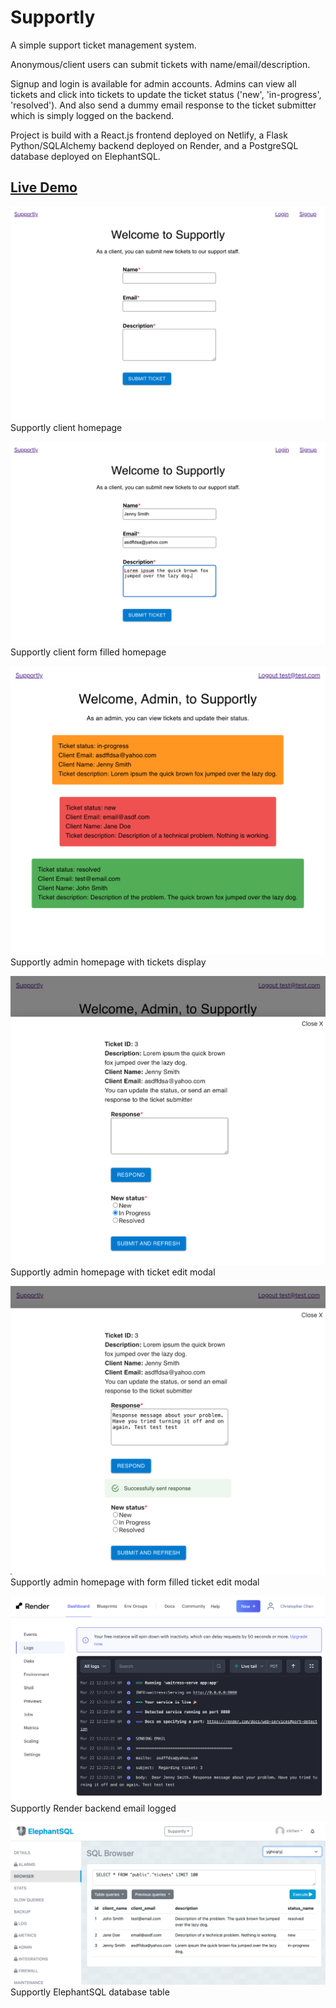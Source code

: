 # Supportly

A simple support ticket management system.  

Anonymous/client users can submit tickets with name/email/description.  

Signup and login is available for admin accounts. Admins can view all tickets and click into tickets to update the ticket status ('new', 'in-progress', 'resolved'). And also send a dummy email response to the ticket submitter which is simply logged on the backend.  

Project is build with a React.js frontend deployed on Netlify, a Flask Python/SQLAlchemy backend deployed on Render, and a PostgreSQL database deployed on ElephantSQL.  

## [Live Demo](https://supportly.netlify.app/)  

![Supportly client homepage](./screenshots/supportly-sc-1.png "Supportly")  
Supportly client homepage  

![Supportly client form filled homepage](./screenshots/supportly-sc-2.png "Supportly")  
Supportly client form filled homepage  

![Supportly admin homepage with tickets display](./screenshots/supportly-sc-3.png "Supportly")  
Supportly admin homepage with tickets display  

![Supportly admin homepage with ticket edit modal](./screenshots/supportly-sc-4.png "Supportly")  
Supportly admin homepage with ticket edit modal  

![Supportly admin homepage with form filled ticket edit modal](./screenshots/supportly-sc-5.png "Supportly")  
Supportly admin homepage with form filled ticket edit modal  

![Supportly Render backend email logged](./screenshots/supportly-sc-6.png "Supportly")  
Supportly Render backend email logged  

![Supportly ElephantSQL database table](./screenshots/supportly-sc-7.png "Supportly")  
Supportly ElephantSQL database table  

